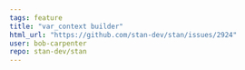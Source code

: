 ```yaml
---
tags: feature
title: "var_context builder"
html_url: "https://github.com/stan-dev/stan/issues/2924"
user: bob-carpenter
repo: stan-dev/stan
---
```


